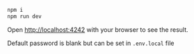 ```bash
npm i
npm run dev
```

Open [http://localhost:4242](http://localhost:4242) with your browser to see the result.

Default password is blank but can be set in `.env.local` file
